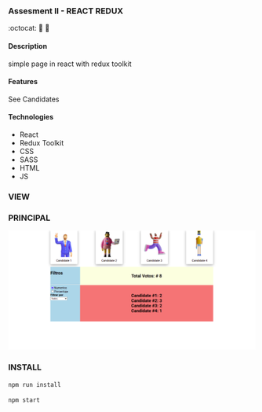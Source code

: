 ### Assesment II - REACT REDUX
:octocat: :ghost: :jack_o_lantern:

#### Description
simple page in react with redux toolkit

#### Features
See Candidates

#### Technologies
- React
- Redux Toolkit
- CSS 
- SASS
- HTML
- JS

### VIEW

### PRINCIPAL
![](https://github.com/tony-ojeda/redux-exercise/blob/main/public/home.png)

### INSTALL
`npm run install`

`npm start`


